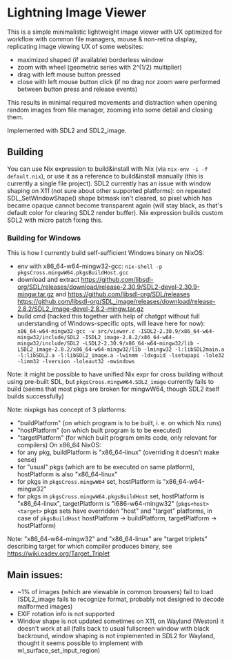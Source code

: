# Lightning Image Viewer

This is a simple minimalistic lightweight image viewer with UX optimized for workflow with common file managers, mouse & non-retina display, replicating image viewing UX of some websites:

- maximized shaped (if available) borderless window
- zoom with wheel (geometric series with 2^(1/2) multiplier)
- drag with left mouse button pressed
- close with left mouse button click (if no drag nor zoom were performed between button press and release events)

This results in minimal required movements and distraction when opening random images from file manager, zooming into some detail and closing them.

Implemented with SDL2 and SDL2_image.

## Building

You can use Nix expression to build&install with Nix (via `nix-env -i -f default.nix`), or use it as a reference to build&install manually (this is currently a single file project).
SDL2 currently has an issue with window shaping on X11 (not sure about other supported platforms): on repeated SDL_SetWindowShape() shape bitmask isn't cleared, so pixel which has became opaque cannot become transparent again (will stay black, as that's default color for clearing SDL2 render buffer). Nix expression builds custom SDL2 with micro patch fixing this.

### Building for Windows

This is how I currently build self-sufficient Windows binary on NixOS:
- env with x86_64-w64-mingw32-gcc: `nix-shell -p pkgsCross.mingwW64.pkgsBuildHost.gcc`
- download and extract https://github.com/libsdl-org/SDL/releases/download/release-2.30.9/SDL2-devel-2.30.9-mingw.tar.gz and https://github.com/libsdl-org/SDL/releases https://github.com/libsdl-org/SDL_image/releases/download/release-2.8.2/SDL2_image-devel-2.8.2-mingw.tar.gz
- build cmd (hacked this together with help of chatgpt without full understanding of Windows-specific opts, will leave here for now): `x86_64-w64-mingw32-gcc -v src/viewer.c -ISDL2-2.30.9/x86_64-w64-mingw32/include/SDL2 -ISDL2_image-2.8.2/x86_64-w64-mingw32/include/SDL2 -LSDL2-2.30.9/x86_64-w64-mingw32/lib -LSDL2_image-2.8.2/x86_64-w64-mingw32/lib -lmingw32 -l:libSDL2main.a -l:libSDL2.a -l:libSDL2_image.a -lwinmm -ldxguid -lsetupapi -lole32 -limm32 -lversion -loleaut32 -mwindows`

Note: it might be possible to have unified Nix expr for cross building without using pre-built SDL, but `pkgsCross.mingwW64.SDL2_image` currently fails to build (seems that most pkgs are broken for mingwW64, though SDL2 itself builds successfully)

Note: nixpkgs has concept of 3 platforms:
- "buildPlatform" (on which program is to be built, i. e. on which Nix runs)
- "hostPlatform" (on which built program is to be executed)
- "targetPlatform" (for which built program emits code, only relevant for compilers)
On x86_64 NixOS:
- for any pkg, buildPlatform is "x86_64-linux" (overriding it doesn't make sense)
- for "usual" pkgs (which are to be executed on same platform), hostPlatform is also "x86_64-linux"
- for pkgs in `pkgsCross.mingwW64` set, hostPlatform is "x86_64-w64-mingw32"
- for pkgs in `pkgsCross.mingwW64.pkgsBuildHost` set, hostPlatform is "x86_64-linux", targetPlatform is "i686-w64-mingw32" (`pkgs<host><target>` pkgs sets have overridden "host" and "target" platforms, in case of `pkgsBuildHost` hostPlatform -> buildPlatform, targetPlatform -> hostPlatform)

Note: "x86_64-w64-mingw32" and "x86_64-linux" are "target triplets" describing target for which compiler produces binary, see https://wiki.osdev.org/Target_Triplet

## Main issues:

- ~1% of images (which are viewable in common browsers) fail to load (SDL2_image fails to recognize format, probably not designed to decode malformed images)
- EXIF rotation info is not supported
- Window shape is not updated sometimes on X11, on Wayland (Weston) it doesn't work at all (falls back to usual fullscreen window with black backround, window shaping is not implemented in SDL2 for Wayland, thought it seems possible to implement with wl_surface_set_input_region)

